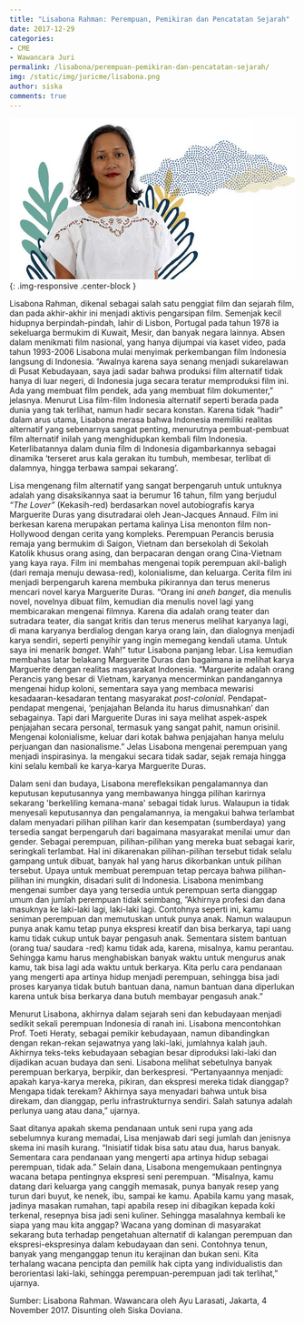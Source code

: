 ```yaml
---
title: "Lisabona Rahman: Perempuan, Pemikiran dan Pencatatan Sejarah"
date: 2017-12-29
categories:
- CME
- Wawancara Juri
permalink: /lisabona/perempuan-pemikiran-dan-pencatatan-sejarah/
img: /static/img/juricme/lisabona.png
author: siska
comments: true
---
```


![lisabona rahman](/static/img/juricme/article/Lisa_7.jpg "lisabona rahman"){: .img-responsive .center-block }

Lisabona Rahman, dikenal sebagai salah satu penggiat film dan sejarah film, dan pada akhir-akhir ini menjadi aktivis pengarsipan film. Semenjak kecil hidupnya berpindah-pindah, lahir di Lisbon, Portugal pada tahun 1978 ia sekeluarga bermukim di Kuwait, Mesir, dan banyak negara lainnya. Absen dalam menikmati film nasional, yang hanya dijumpai via kaset video, pada tahun 1993-2006 Lisabona mulai menyimak perkembangan film Indonesia langsung di Indonesia.  “Awalnya karena saya senang menjadi sukarelawan di Pusat Kebudayaan, saya jadi sadar bahwa produksi film alternatif tidak hanya di luar negeri, di Indonesia juga secara teratur memproduksi film ini. Ada yang membuat film pendek, ada yang membuat film dokumenter,” jelasnya. Menurut Lisa film-film Indonesia alternatif seperti berada pada dunia yang tak terlihat, namun hadir secara konstan. Karena tidak “hadir” dalam arus utama, Lisabona merasa bahwa Indonesia memiliki realitas alternatif yang sebenarnya sangat penting, menurutnya pembuat-pembuat film alternatif inilah yang menghidupkan kembali film Indonesia. Keterlibatannya dalam dunia film di Indonesia digambarkannya sebagai dinamika ‘terseret arus kala gerakan itu tumbuh, membesar, terlibat di dalamnya, hingga terbawa sampai sekarang’. 

Lisa mengenang film alternatif yang sangat berpengaruh untuk untuknya adalah yang disaksikannya saat ia berumur 16 tahun, film yang berjudul *“The Lover”* (Kekasih-red) berdasarkan novel autobiografis karya Marguerite Duras yang disutradarai oleh Jean-Jacques
Annaud. Film ini berkesan karena merupakan pertama kalinya Lisa menonton film non-Hollywood dengan cerita yang kompleks. Perempuan Perancis berusia remaja yang bermukim di Saigon, Vietnam dan bersekolah di Sekolah Katolik khusus orang asing, dan berpacaran dengan orang Cina-Vietnam yang kaya raya. Film ini membahas mengenai topik perempuan akil-baligh (dari remaja menuju dewasa-red), kolonialisme, dan keluarga. Cerita film ini menjadi berpengaruh karena membuka pikirannya dan terus menerus mencari novel karya Marguerite Duras. “Orang ini *aneh banget*, dia menulis novel, novelnya dibuat film, kemudian dia menulis novel lagi yang membicarakan mengenai filmnya. Karena dia adalah orang teater dan sutradara teater, dia sangat kritis dan terus menerus melihat karyanya lagi, di mana karyanya berdialog dengan karya orang lain, dan dialognya menjadi karya sendiri, seperti penyihir yang ingin memegang kendali utama. Untuk saya ini menarik *banget*. Wah!” tutur Lisabona panjang lebar. Lisa kemudian membahas latar belakang Marguerite Duras dan bagaimana ia melihat karya Marguerite dengan realitas masyarakat Indonesia. “Marguerite adalah orang Perancis yang besar di Vietnam, karyanya mencerminkan pandangannya mengenai hidup koloni, sementara saya yang membaca mewarisi kesadaaran-kesadaran tentang masyarakat *post-colonial*. Pendapat-pendapat mengenai, ‘penjajahan Belanda itu harus dimusnahkan’ dan sebagainya. Tapi dari Marguerite Duras ini saya melihat aspek-aspek penjajahan secara personal, termasuk yang sangat pahit, namun orisinil. Mengenai kolonialisme, keluar dari kotak bahwa penjajahan hanya melulu perjuangan dan nasionalisme.” Jelas Lisabona mengenai perempuan yang menjadi inspirasinya. Ia mengakui secara tidak sadar, sejak remaja hingga kini selalu kembali ke karya-karya Marguerite Duras. 

Dalam seni dan budaya, Lisabona merefleksikan pengalamannya dan keputusan keputusannya yang membawanya hingga pilihan karirnya sekarang 'berkeliling kemana-mana' sebagai tidak lurus. Walaupun ia tidak menyesali keputusannya dan pengalamannya, ia mengakui bahwa terlambat dalam menyadari pilihan pilihan karir dan kesempatan (sumberdaya) yang tersedia sangat berpengaruh dari bagaimana masyarakat menilai umur dan gender. Sebagai perempuan, pilihan-pilihan yang mereka buat sebagai karir, seringkali terlambat. Hal ini dikarenakan pilihan-pilihan tersebut tidak selalu gampang untuk dibuat, banyak hal yang harus dikorbankan untuk pilihan tersebut. Upaya untuk membuat perempuan tetap percaya bahwa pilihan-pilihan ini mungkin, disadari sulit di Indonesia. Lisabona menimbang mengenai sumber daya yang tersedia untuk perempuan serta dianggap umum dan jumlah perempuan tidak seimbang, ”Akhirnya profesi dan dana masuknya ke laki-laki lagi, laki-laki lagi. Contohnya seperti ini, kamu seniman perempuan dan memutuskan untuk punya anak. Namun walaupun punya anak kamu tetap punya ekspresi kreatif dan bisa berkarya, tapi uang kamu tidak cukup untuk bayar pengasuh anak. Sementara sistem bantuan (orang tua/ saudara -red) kamu tidak ada, karena, misalnya, kamu perantau. Sehingga kamu harus menghabiskan banyak waktu untuk mengurus anak kamu, tak bisa lagi ada waktu untuk berkarya. Kita perlu cara pendanaan yang mengerti apa artinya hidup menjadi perempuan, sehingga bisa jadi proses karyanya tidak butuh bantuan dana, namun bantuan dana diperlukan karena untuk bisa berkarya dana butuh membayar pengasuh anak.”

Menurut Lisabona, akhirnya dalam sejarah seni dan kebudayaan menjadi sedikit sekali perempuan Indonesia di ranah ini. Lisabona mencontohkan Prof. Toeti Heraty, sebagai pemikir kebudayaan, namun dibandingkan dengan rekan-rekan sejawatnya yang laki-laki, jumlahnya kalah jauh. Akhirnya teks-teks kebudayaan sebagian besar diproduksi laki-laki dan dijadikan acuan budaya dan seni. Lisabona melihat sebetulnya banyak perempuan berkarya, berpikir, dan berkespresi. “Pertanyaannya menjadi: apakah karya-karya mereka, pikiran, dan ekspresi mereka tidak dianggap? Mengapa tidak terekam? Akhirnya saya menyadari bahwa untuk bisa direkam, dan dianggap, perlu infrastrukturnya sendiri. Salah satunya adalah perlunya uang atau dana,” ujarnya. 

Saat ditanya apakah skema pendanaan untuk seni rupa yang ada sebelumnya kurang memadai, Lisa menjawab dari segi jumlah dan jenisnya skema ini masih kurang. “Inisiatif tidak bisa satu atau dua, harus banyak. Sementara cara pendanaan yang mengerti apa artinya hidup sebagai perempuan, tidak ada.” Selain dana, Lisabona mengemukaan pentingnya wacana betapa pentingnya ekspresi seni perempuan. “Misalnya, kamu datang dari keluarga yang canggih memasak, punya banyak resep yang turun dari buyut, ke nenek, ibu, sampai ke kamu. Apabila kamu yang masak, jadinya masakan rumahan, tapi apabila resep ini dibagikan kepada koki terkenal, resepnya bisa jadi seni kuliner. Sehingga masalahnya kembali ke siapa yang mau kita anggap? Wacana yang dominan di masyarakat sekarang buta terhadap pengetahuan alternatif di kalangan perempuan dan ekspresi-ekspresinya dalam kebudayaan dan seni. Contohnya tenun, banyak yang menganggap tenun itu kerajinan dan bukan seni. Kita terhalang wacana pencipta dan pemilik hak cipta yang individualistis dan berorientasi laki-laki, sehingga perempuan-perempuan jadi tak terlihat,” ujarnya. 

Sumber: Lisabona Rahman. Wawancara oleh Ayu Larasati, Jakarta, 4 November 2017. Disunting oleh Siska Doviana.
